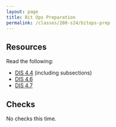 ```yaml
---
layout: page
title: Bit Ops Preparation
permalink: /classes/208-s24/bitops-prep
---
```


<!--

## Overview

## Basic Learning Objectives

## Advanced Learning Objectives
-->

## Resources
Read the following:
* [DIS 4.4](https://diveintosystems.org/book/C4-Binary/arithmetic.html) (including subsections)
* [DIS 4.6](https://diveintosystems.org/book/C4-Binary/bitwise.html)
* [DIS 4.7](https://diveintosystems.org/book/C4-Binary/byte_order.html) 

## Checks
No checks this time.